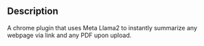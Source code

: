 ## Description
A chrome plugin that uses Meta Llama2 to instantly summarize any webpage via link and any PDF upon upload.
